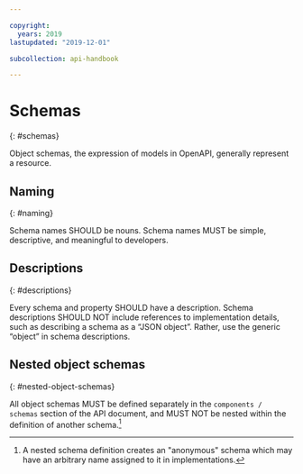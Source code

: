 ```yaml
---

copyright:
  years: 2019
lastupdated: "2019-12-01"

subcollection: api-handbook

---
```


# Schemas
{: #schemas}

Object schemas, the expression of models in OpenAPI, generally represent a resource.

## Naming
{: #naming}

Schema names SHOULD be nouns. Schema names MUST be simple, descriptive, and meaningful to
developers.

## Descriptions
{: #descriptions}

Every schema and property SHOULD have a description. Schema descriptions SHOULD NOT include
references to implementation details, such as describing a schema as a “JSON object”. Rather, use
the generic “object” in schema descriptions.

## Nested object schemas
{: #nested-object-schemas}

All object schemas MUST be defined separately in the `components / schemas` section of the API
document, and MUST NOT be nested within the definition of another schema.[^no-nested-schemas]

[^no-nested-schemas]: A nested schema definition creates an "anonymous" schema which may have
  an arbitrary name assigned to it in implementations.

